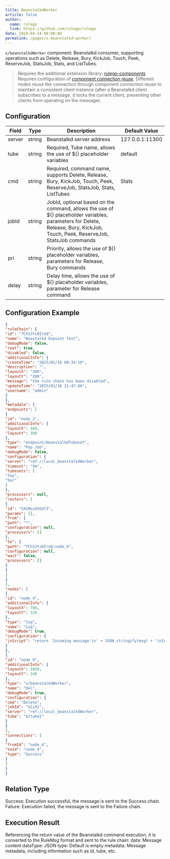 ```yaml
---
title: BeanstalkdWorker
article: false
author: 
  name: rulego
  link: https://github.com/rulego/rulego
date: 2024-04-24 00:00:00
permalink: /pages/x-beanstalkd-worker/
---
```


`x/beanstalkdWorker` component: <Badge text="v0.29.0+"/> Beanstalkd consumer, supporting operations such as Delete, Release, Bury, KickJob, Touch, Peek, ReserveJob, StatsJob, Stats, and ListTubes.

> Requires the additional extension library: [rulego-components](https://github.com/rulego/rulego-components)
> Requires configuration of [component connection reuse](https://rulego.cc/pages/baa05d/#%E4%BD%BF%E7%94%A8%E5%85%B1%E4%BA%AB%E8%B5%84%E6%BA%90%E8%8A%82%E7%82%B9). Different nodes reuse the connection through component connection reuse to maintain a consistent client instance (after a Beanstalkd client subscribes to a message, it locks the current client, preventing other clients from operating on the message).


## Configuration

| Field  | Type   | Description                                                                                                                                                                  | Default Value   |
|--------|--------|------------------------------------------------------------------------------------------------------------------------------------------------------------------------------|-----------------|
| server | string | Beanstalkd server address                                                                                                                                                    | 127.0.0.1:11300 |
| tube   | string | Required, Tube name, allows the use of ${} placeholder variables                                                                                                             | default         |
| cmd    | string | Required, command name, supports Delete, Release, Bury, KickJob, Touch, Peek, ReserveJob, StatsJob, Stats, ListTubes                                                         | Stats           |
| jobId  | string | JobId, optional based on the command, allows the use of ${} placeholder variables, parameters for Delete, Release, Bury, KickJob, Touch, Peek, ReserveJob, StatsJob commands |                 |
| pri    | string | Priority, allows the use of ${} placeholder variables, parameters for Release, Bury commands                                                                                 |                 |
| delay  | string | Delay time, allows the use of ${} placeholder variables, parameter for Release command                                                                                       |                 |

## Configuration Example

```json
{
"ruleChain": {
"id": "TCh3Jts0IroQ",
"name": "Beastalkd Enpoint Test",
"debugMode": false,
"root": true,
"disabled": false,
"additionalInfo": {
"createTime": "2025/01/16 09:34:19",
"description": "",
"layoutX": "280",
"layoutY": "280",
"message": "the rule chain has been disabled",
"updateTime": "2025/01/16 21:47:46",
"username": "admin"
}
},
"metadata": {
"endpoints": [
{
"id": "node_2",
"additionalInfo": {
"layoutX": 480,
"layoutY": 380
},
"type": "endpoint/beanstalkdTubeset",
"name": "Pop Job",
"debugMode": false,
"configuration": {
"server": "ref://local_beanstalkdWorker",
"timeout": "5m",
"tubesets": [
"foo",
"bar"
]
},
"processors": null,
"routers": [
{
"id": "5XCMosX5GVY3",
"params": [],
"from": {
"path": "*",
"configuration": null,
"processors": []
},
"to": {
"path": "TCh3Jts0IroQ:node_4",
"configuration": null,
"wait": false,
"processors": []
}
}
]
}
],
"nodes": [
{
"id": "node_4",
"additionalInfo": {
"layoutX": 780,
"layoutY": 320
},
"type": "log",
"name": "Log",
"debugMode": true,
"configuration": {
"jsScript": "return 'Incoming message:\n' + JSON.stringify(msg) + '\nIncoming metadata:\n' + JSON.stringify(metadata);"
}
},
{
"id": "node_9",
"additionalInfo": {
"layoutX": 1040,
"layoutY": 240
},
"type": "x/beanstalkdWorker",
"name": "Del",
"debugMode": true,
"configuration": {
"cmd": "Delete",
"jobId": "${id}",
"server": "ref://local_beanstalkdWorker",
"tube": "${tube}"
}
}
],
"connections": [
{
"fromId": "node_4",
"toId": "node_9",
"type": "Success"
}
]
}
}
```

## Relation Type
Success: Execution successful, the message is sent to the Success chain.
Failure: Execution failed, the message is sent to the Failure chain.
## Execution Result
Referencing the return value of the Beanstalkd command execution, it is converted to the RuleMsg format and sent to the rule chain:
data: Message content
dataType: JSON
type: Default is empty
metadata: Message metadata, including information such as id, tube, etc.